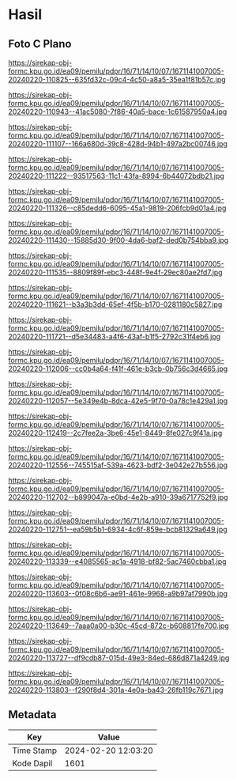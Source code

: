 # Hasil

## Foto C Plano

https://sirekap-obj-formc.kpu.go.id/ea09/pemilu/pdpr/16/71/14/10/07/1671141007005-20240220-110825--635fd32c-09c4-4c50-a8a5-35ea1f81b57c.jpg

https://sirekap-obj-formc.kpu.go.id/ea09/pemilu/pdpr/16/71/14/10/07/1671141007005-20240220-110943--41ac5080-7f86-40a5-bace-1c61587950a4.jpg

https://sirekap-obj-formc.kpu.go.id/ea09/pemilu/pdpr/16/71/14/10/07/1671141007005-20240220-111107--166a680d-39c8-428d-94b1-497a2bc00746.jpg

https://sirekap-obj-formc.kpu.go.id/ea09/pemilu/pdpr/16/71/14/10/07/1671141007005-20240220-111222--93517563-11c1-43fa-8994-6b44072bdb21.jpg

https://sirekap-obj-formc.kpu.go.id/ea09/pemilu/pdpr/16/71/14/10/07/1671141007005-20240220-111326--c85dedd6-6095-45a1-9819-206fcb9d01a4.jpg

https://sirekap-obj-formc.kpu.go.id/ea09/pemilu/pdpr/16/71/14/10/07/1671141007005-20240220-111430--15885d30-9f00-4da6-baf2-ded0b754bba9.jpg

https://sirekap-obj-formc.kpu.go.id/ea09/pemilu/pdpr/16/71/14/10/07/1671141007005-20240220-111535--8809f89f-ebc3-448f-9e4f-29ec80ae2fd7.jpg

https://sirekap-obj-formc.kpu.go.id/ea09/pemilu/pdpr/16/71/14/10/07/1671141007005-20240220-111621--b3a3b3dd-65ef-4f5b-b170-0281180c5827.jpg

https://sirekap-obj-formc.kpu.go.id/ea09/pemilu/pdpr/16/71/14/10/07/1671141007005-20240220-111721--d5e34483-a4f6-43af-b1f5-2792c31f4eb6.jpg

https://sirekap-obj-formc.kpu.go.id/ea09/pemilu/pdpr/16/71/14/10/07/1671141007005-20240220-112006--cc0b4a64-f41f-461e-b3cb-0b756c3d4665.jpg

https://sirekap-obj-formc.kpu.go.id/ea09/pemilu/pdpr/16/71/14/10/07/1671141007005-20240220-112057--5e349e4b-8dca-42e5-9f70-0a78c1e429a1.jpg

https://sirekap-obj-formc.kpu.go.id/ea09/pemilu/pdpr/16/71/14/10/07/1671141007005-20240220-112419--2c7fee2a-3be6-45e1-8449-8fe027c9f41a.jpg

https://sirekap-obj-formc.kpu.go.id/ea09/pemilu/pdpr/16/71/14/10/07/1671141007005-20240220-112556--745515af-539a-4623-bdf2-3e042e27b556.jpg

https://sirekap-obj-formc.kpu.go.id/ea09/pemilu/pdpr/16/71/14/10/07/1671141007005-20240220-112702--b899047a-e0bd-4e2b-a910-39a6717752f9.jpg

https://sirekap-obj-formc.kpu.go.id/ea09/pemilu/pdpr/16/71/14/10/07/1671141007005-20240220-112751--ea59b5b1-6934-4c6f-859e-bcb81329a649.jpg

https://sirekap-obj-formc.kpu.go.id/ea09/pemilu/pdpr/16/71/14/10/07/1671141007005-20240220-113339--e4085565-ac1a-4918-bf82-5ac7460cbba1.jpg

https://sirekap-obj-formc.kpu.go.id/ea09/pemilu/pdpr/16/71/14/10/07/1671141007005-20240220-113603--0f08c6b6-ae91-461e-9968-a9b97af7990b.jpg

https://sirekap-obj-formc.kpu.go.id/ea09/pemilu/pdpr/16/71/14/10/07/1671141007005-20240220-113649--7aaa0a00-b30c-45cd-872c-b608817fe700.jpg

https://sirekap-obj-formc.kpu.go.id/ea09/pemilu/pdpr/16/71/14/10/07/1671141007005-20240220-113727--df9cdb87-015d-49e3-84ed-686d871a4249.jpg

https://sirekap-obj-formc.kpu.go.id/ea09/pemilu/pdpr/16/71/14/10/07/1671141007005-20240220-113803--f290f8d4-301a-4e0a-ba43-26fb119c7671.jpg


## Metadata

| Key        | Value               |
| ---------- | ------------------- |
| Time Stamp | 2024-02-20 12:03:20 |
| Kode Dapil | 1601                |



